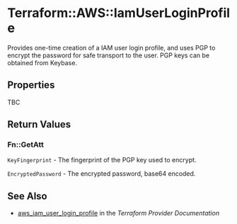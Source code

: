 # Terraform::AWS::IamUserLoginProfile

Provides one-time creation of a IAM user login profile, and uses PGP to
encrypt the password for safe transport to the user. PGP keys can be
obtained from Keybase.

## Properties

TBC

## Return Values

### Fn::GetAtt

`KeyFingerprint` - The fingerprint of the PGP key used to encrypt.

`EncryptedPassword` - The encrypted password, base64 encoded.

## See Also

* [aws_iam_user_login_profile](https://www.terraform.io/docs/providers/aws/r/iam_user_login_profile.html) in the _Terraform Provider Documentation_